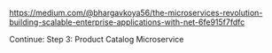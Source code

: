 https://medium.com/@bhargavkoya56/the-microservices-revolution-building-scalable-enterprise-applications-with-net-6fe915f7fdfc


Continue: Step 3: Product Catalog Microservice